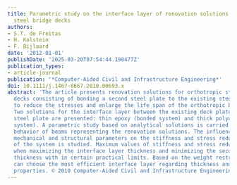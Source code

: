 ```yaml
---
title: Parametric study on the interface layer of renovation solutions for orthotropic
  steel bridge decks
authors:
- S.T. de Freitas
- H. Kolstein
- F. Bijlaard
date: '2012-01-01'
publishDate: '2025-03-20T07:54:44.198477Z'
publication_types:
- article-journal
publication: '*Computer-Aided Civil and Infrastructure Engineering*'
doi: 10.1111/j.1467-8667.2010.00693.x
abstract: 'The article presents renovation solutions for orthotropic steel bridge
  decks consisting of bonding a second steel plate to the existing steel deck in order
  to reduce the stresses and enlarge the life span of the orthotropic bridge deck.
  Two solutions for the interface layer between the existing deck plate and the second
  steel plate are presented: thin epoxy (bonded system) and thick polyurethane (sandwich
  system). A parametric study based on analytical solutions is carried out on flexural
  behavior of beams representing the renovation solutions. The influence of geometrical,
  mechanical and structural parameters on the stiffness and stress reduction factor
  of the system is studied. Maximum values of stiffness and stress reduction are achieved
  when maximizing the interface layer thickness and minimizing the second steel plate
  thickness with in certain practical limits. Based on the weight restrictions one
  can choose the most efficient interface layer regarding thickness and mechanical
  properties. © 2010 Computer-Aided Civil and Infrastructure Engineering.'
---
```

